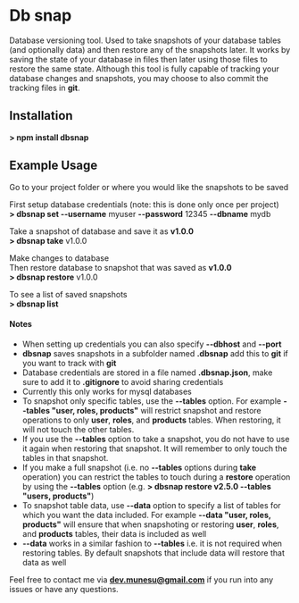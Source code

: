 # Db snap
Database versioning tool. Used to take snapshots of your database tables (and optionally data) and then restore any of the snapshots later. It works by saving the state of your database in files then later using those files to restore the same state. Although this tool is fully capable of tracking your database changes and snapshots, you may choose to also commit the tracking files in **git**.

## Installation
**> npm install dbsnap**

## Example Usage
Go to your project folder or where you would like the snapshots to be saved

First setup database credentials  (note: this is done only once per project)  
**> dbsnap set --username** myuser **--password** 12345 **--dbname** mydb  

Take a snapshot of database and save it as **v1.0.0**  
**> dbsnap take** v1.0.0

Make changes to database  
Then restore database to snapshot that was saved as **v1.0.0**  
**> dbsnap restore** v1.0.0    

To see a list of saved snapshots  
**> dbsnap list**

#### Notes
- When setting up credentials you can also specify **--dbhost** and **--port**
- **dbsnap** saves snapshots in a subfolder named **.dbsnap** add this to **git** if you want to track with **git**
- Database credentials are stored in a file named **.dbsnap.json**, make sure to add it to **.gitignore** to avoid sharing credentials
- Currently this only works for mysql databases
- To snapshot only specific tables, use the **--tables** option. For example **--tables "user, roles, products"** will restrict snapshot and restore operations to only **user**, **roles**, and **products** tables. When restoring, it will not touch the other tables.
- If you use the **--tables** option to take a snapshot, you do not have to use it again when restoring that snapshot. It will remember to only touch the tables in that snapshot.
- If you make a full snapshot (i.e. no **--tables** options during **take** operation) you can restrict the tables to touch during a **restore** operation by using the **--tables** option (e.g. **> dbsnap restore v2.5.0 --tables "users, products"**)
- To snapshot table data, use **--data** option to specify a list of tables for which you want the data included. For example **--data "user, roles, products"** will ensure that when snapshoting or restoring **user**, **roles**, and **products** tables, their data is included as well 
- **--data** works in a similar fashion to **--tables** i.e. it is not required when restoring tables. By default snapshots that include data will restore that data as well

Feel free to contact me via **dev.munesu@gmail.com** if you run into any issues or have any questions.

